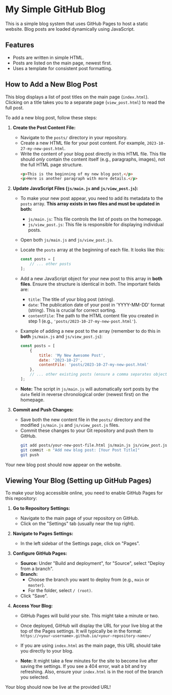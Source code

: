 # My Simple GitHub Blog

This is a simple blog system that uses GitHub Pages to host a static website. Blog posts are loaded dynamically using JavaScript.

## Features

*   Posts are written in simple HTML.
*   Posts are listed on the main page, newest first.
*   Uses a template for consistent post formatting.

## How to Add a New Blog Post

This blog displays a list of post titles on the main page (`index.html`). Clicking on a title takes you to a separate page (`view_post.html`) to read the full post.

To add a new blog post, follow these steps:

1.  **Create the Post Content File:**
    *   Navigate to the `posts/` directory in your repository.
    *   Create a new HTML file for your post content. For example, `2023-10-27-my-new-post.html`.
    *   Write the content of your blog post directly in this HTML file. This file should *only* contain the content itself (e.g., paragraphs, images), not the full HTML page structure.
        ```html
        <p>This is the beginning of my new blog post.</p>
        <p>Here is another paragraph with more details.</p>
        ```

2.  **Update JavaScript Files (`js/main.js` and `js/view_post.js`):**
    *   To make your new post appear, you need to add its metadata to the `posts` array. **This array exists in two files and must be updated in both:**
        *   `js/main.js`: This file controls the list of posts on the homepage.
        *   `js/view_post.js`: This file is responsible for displaying individual posts.
    *   Open both `js/main.js` and `js/view_post.js`.
    *   Locate the `posts` array at the beginning of each file. It looks like this:
        ```javascript
        const posts = [
            // ... other posts
        ];
        ```
    *   Add a new JavaScript object for your new post to this array in **both files**. Ensure the structure is identical in both. The important fields are:
        *   `title`: The title of your blog post (string).
        *   `date`: The publication date of your post in 'YYYY-MM-DD' format (string). This is crucial for correct sorting.
        *   `contentFile`: The path to the HTML content file you created in step 1 (e.g., `'posts/2023-10-27-my-new-post.html'`).

    *   Example of adding a new post to the array (remember to do this in **both** `js/main.js` and `js/view_post.js`):
        ```javascript
        const posts = [
            {
                title: 'My New Awesome Post',
                date: '2023-10-27',
                contentFile: 'posts/2023-10-27-my-new-post.html'
            },
            // ... other existing posts (ensure a comma separates objects)
        ];
        ```
    *   **Note:** The script in `js/main.js` will automatically sort posts by the `date` field in reverse chronological order (newest first) on the homepage.

3.  **Commit and Push Changes:**
    *   Save both the new content file in the `posts/` directory and the modified `js/main.js` and `js/view_post.js` files.
    *   Commit these changes to your Git repository and push them to GitHub.
        ```bash
        git add posts/your-new-post-file.html js/main.js js/view_post.js
        git commit -m "Add new blog post: [Your Post Title]"
        git push
        ```

Your new blog post should now appear on the website.

## Viewing Your Blog (Setting up GitHub Pages)

To make your blog accessible online, you need to enable GitHub Pages for this repository:

1.  **Go to Repository Settings:**
    *   Navigate to the main page of your repository on GitHub.
    *   Click on the "Settings" tab (usually near the top right).

2.  **Navigate to Pages Settings:**
    *   In the left sidebar of the Settings page, click on "Pages".

3.  **Configure GitHub Pages:**
    *   **Source:** Under "Build and deployment", for "Source", select "Deploy from a branch".
    *   **Branch:**
        *   Choose the branch you want to deploy from (e.g., `main` or `master`).
        *   For the folder, select `/ (root)`.
    *   Click "Save".

4.  **Access Your Blog:**
    *   GitHub Pages will build your site. This might take a minute or two.
    *   Once deployed, GitHub will display the URL for your live blog at the top of the Pages settings. It will typically be in the format:
        `https://<your-username>.github.io/<your-repository-name>/`
    *   If you are using `index.html` as the main page, this URL should take you directly to your blog.

    *   **Note:** It might take a few minutes for the site to become live after saving the settings. If you see a 404 error, wait a bit and try refreshing. Also, ensure your `index.html` is in the root of the branch you selected.

Your blog should now be live at the provided URL!
